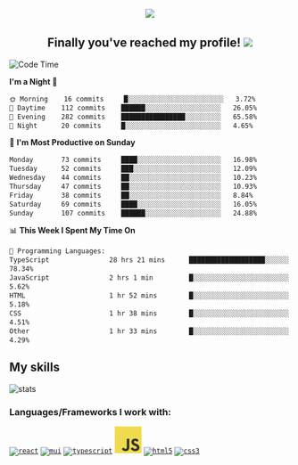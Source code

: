 <p align="center">
  <img src="https://user-images.githubusercontent.com/102032437/162972217-d9d013af-ed44-46cb-bd0c-aaf87b5200e7.gif">
</p>

<h2 align="center">
  Finally you've reached my profile!
  <img src="https://media.giphy.com/media/hvRJCLFzcasrR4ia7z/giphy.gif" width="28">
</h2>

<!--START_SECTION:waka-->
![Code Time](http://img.shields.io/badge/Code%20Time-531%20hrs%2028%20mins-blue)

**I'm a Night 🦉** 

```text
🌞 Morning    16 commits     █░░░░░░░░░░░░░░░░░░░░░░░░   3.72% 
🌆 Daytime    112 commits    ██████░░░░░░░░░░░░░░░░░░░   26.05% 
🌃 Evening    282 commits    ████████████████░░░░░░░░░   65.58% 
🌙 Night      20 commits     █░░░░░░░░░░░░░░░░░░░░░░░░   4.65%

```
📅 **I'm Most Productive on Sunday** 

```text
Monday       73 commits     ████░░░░░░░░░░░░░░░░░░░░░   16.98% 
Tuesday      52 commits     ███░░░░░░░░░░░░░░░░░░░░░░   12.09% 
Wednesday    44 commits     ██░░░░░░░░░░░░░░░░░░░░░░░   10.23% 
Thursday     47 commits     ██░░░░░░░░░░░░░░░░░░░░░░░   10.93% 
Friday       38 commits     ██░░░░░░░░░░░░░░░░░░░░░░░   8.84% 
Saturday     69 commits     ████░░░░░░░░░░░░░░░░░░░░░   16.05% 
Sunday       107 commits    ██████░░░░░░░░░░░░░░░░░░░   24.88%

```


📊 **This Week I Spent My Time On** 

```text
💬 Programming Languages: 
TypeScript               28 hrs 21 mins      ███████████████████░░░░░░   78.34% 
JavaScript               2 hrs 1 min         █░░░░░░░░░░░░░░░░░░░░░░░░   5.62% 
HTML                     1 hr 52 mins        █░░░░░░░░░░░░░░░░░░░░░░░░   5.18% 
CSS                      1 hr 38 mins        █░░░░░░░░░░░░░░░░░░░░░░░░   4.51% 
Other                    1 hr 33 mins        █░░░░░░░░░░░░░░░░░░░░░░░░   4.29%

```


<!--END_SECTION:waka-->

<h2>My skills</h2>

<img src="https://github-readme-stats.vercel.app/api?username=etczrn&count_private=true&show_icons=true&hide_border=true&bg_color=45deg,185a9d,43cea2&title_color=ffffff&text_color=ffffff&icon_color=ffffff" alt="stats">

### Languages/Frameworks I work with:

<code><a href="https://reactjs.org/"><img alt="react" title="react" src="https://cdn.jsdelivr.net/gh/devicons/devicon/icons/react/react-original.svg" height="48"></a></code>
<code><a href="https://mui.com/"><img alt="mui" title="mui" src="https://cdn.jsdelivr.net/gh/devicons/devicon/icons/materialui/materialui-original.svg" height="48"></a></code>
<code><a href="https://www.typescriptlang.org/"><img alt="typescript" title="typescript" src="https://cdn.jsdelivr.net/gh/devicons/devicon/icons/typescript/typescript-original.svg" height="48"></a></code>
<code><a href="https://developer.mozilla.org/en-US/docs/Web/JavaScript"><img alt="JavaScript" title="JavaScript" src="https://raw.githubusercontent.com/github/explore/80688e429a7d4ef2fca1e82350fe8e3517d3494d/topics/javascript/javascript.png" height="48"></a></code>
<code><a href="https://dev.w3.org/html5/html-author/"><img alt="html5" title="html5" src="https://cdn.jsdelivr.net/gh/devicons/devicon/icons/html5/html5-original.svg" height="48"></a></code>
<code><a href="https://www.w3.org/TR/css/"><img alt="css3" title="css3" src="https://cdn.jsdelivr.net/gh/devicons/devicon/icons/css3/css3-original.svg" height="48"></a></code>
